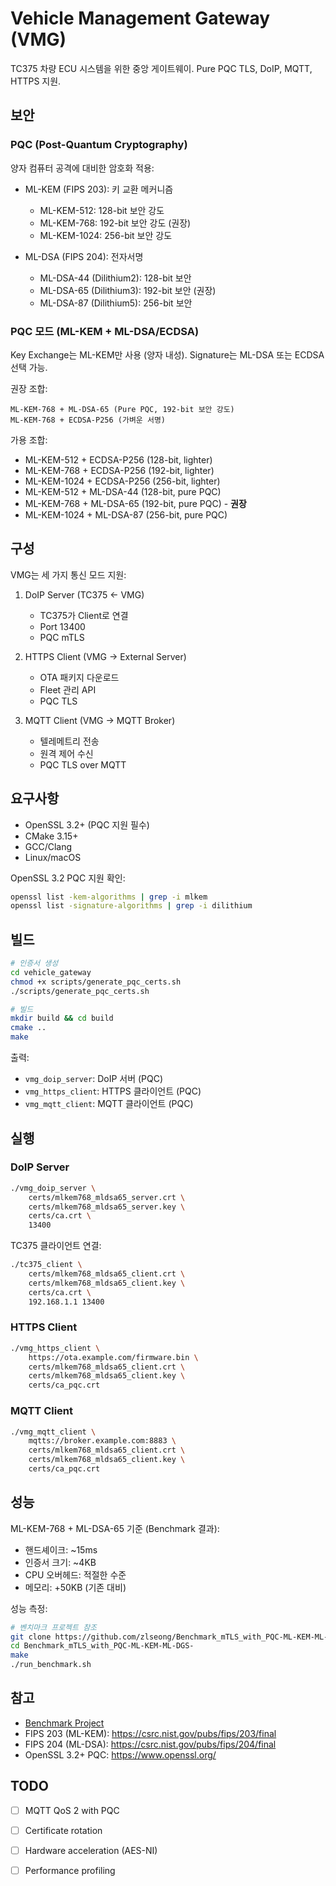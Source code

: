 # Vehicle Management Gateway (VMG)

TC375 차량 ECU 시스템을 위한 중앙 게이트웨이.
Pure PQC TLS, DoIP, MQTT, HTTPS 지원.

## 보안

### PQC (Post-Quantum Cryptography)

양자 컴퓨터 공격에 대비한 암호화 적용:

- ML-KEM (FIPS 203): 키 교환 메커니즘
  - ML-KEM-512: 128-bit 보안 강도
  - ML-KEM-768: 192-bit 보안 강도 (권장)
  - ML-KEM-1024: 256-bit 보안 강도

- ML-DSA (FIPS 204): 전자서명
  - ML-DSA-44 (Dilithium2): 128-bit 보안
  - ML-DSA-65 (Dilithium3): 192-bit 보안 (권장)
  - ML-DSA-87 (Dilithium5): 256-bit 보안

### PQC 모드 (ML-KEM + ML-DSA/ECDSA)

Key Exchange는 ML-KEM만 사용 (양자 내성).
Signature는 ML-DSA 또는 ECDSA 선택 가능.

권장 조합:
```
ML-KEM-768 + ML-DSA-65 (Pure PQC, 192-bit 보안 강도)
ML-KEM-768 + ECDSA-P256 (가벼운 서명)
```

가용 조합:
- ML-KEM-512 + ECDSA-P256 (128-bit, lighter)
- ML-KEM-768 + ECDSA-P256 (192-bit, lighter)
- ML-KEM-1024 + ECDSA-P256 (256-bit, lighter)
- ML-KEM-512 + ML-DSA-44 (128-bit, pure PQC)
- ML-KEM-768 + ML-DSA-65 (192-bit, pure PQC) - **권장**
- ML-KEM-1024 + ML-DSA-87 (256-bit, pure PQC)

## 구성

VMG는 세 가지 통신 모드 지원:

1. DoIP Server (TC375 ← VMG)
   - TC375가 Client로 연결
   - Port 13400
   - PQC mTLS

2. HTTPS Client (VMG → External Server)
   - OTA 패키지 다운로드
   - Fleet 관리 API
   - PQC TLS

3. MQTT Client (VMG → MQTT Broker)
   - 텔레메트리 전송
   - 원격 제어 수신
   - PQC TLS over MQTT

## 요구사항

- OpenSSL 3.2+  (PQC 지원 필수)
- CMake 3.15+
- GCC/Clang
- Linux/macOS

OpenSSL 3.2 PQC 지원 확인:
```bash
openssl list -kem-algorithms | grep -i mlkem
openssl list -signature-algorithms | grep -i dilithium
```

## 빌드

```bash
# 인증서 생성
cd vehicle_gateway
chmod +x scripts/generate_pqc_certs.sh
./scripts/generate_pqc_certs.sh

# 빌드
mkdir build && cd build
cmake ..
make
```

출력:
- `vmg_doip_server`: DoIP 서버 (PQC)
- `vmg_https_client`: HTTPS 클라이언트 (PQC)
- `vmg_mqtt_client`: MQTT 클라이언트 (PQC)

## 실행

### DoIP Server

```bash
./vmg_doip_server \
    certs/mlkem768_mldsa65_server.crt \
    certs/mlkem768_mldsa65_server.key \
    certs/ca.crt \
    13400
```

TC375 클라이언트 연결:
```bash
./tc375_client \
    certs/mlkem768_mldsa65_client.crt \
    certs/mlkem768_mldsa65_client.key \
    certs/ca.crt \
    192.168.1.1 13400
```

### HTTPS Client

```bash
./vmg_https_client \
    https://ota.example.com/firmware.bin \
    certs/mlkem768_mldsa65_client.crt \
    certs/mlkem768_mldsa65_client.key \
    certs/ca_pqc.crt
```

### MQTT Client

```bash
./vmg_mqtt_client \
    mqtts://broker.example.com:8883 \
    certs/mlkem768_mldsa65_client.crt \
    certs/mlkem768_mldsa65_client.key \
    certs/ca_pqc.crt
```

## 성능

ML-KEM-768 + ML-DSA-65 기준 (Benchmark 결과):

- 핸드셰이크: ~15ms
- 인증서 크기: ~4KB
- CPU 오버헤드: 적절한 수준
- 메모리: +50KB (기존 대비)

성능 측정:
```bash
# 벤치마크 프로젝트 참조
git clone https://github.com/zlseong/Benchmark_mTLS_with_PQC-ML-KEM-ML-DGS-.git
cd Benchmark_mTLS_with_PQC-ML-KEM-ML-DGS-
make
./run_benchmark.sh
```

## 참고

- [Benchmark Project](https://github.com/zlseong/Benchmark_mTLS_with_PQC-ML-KEM-ML-DGS-.git)
- FIPS 203 (ML-KEM): https://csrc.nist.gov/pubs/fips/203/final
- FIPS 204 (ML-DSA): https://csrc.nist.gov/pubs/fips/204/final
- OpenSSL 3.2+ PQC: https://www.openssl.org/

## TODO

- [ ] MQTT QoS 2 with PQC
- [ ] Certificate rotation
- [ ] Hardware acceleration (AES-NI)
- [ ] Performance profiling

